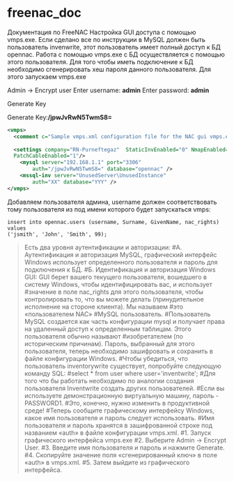 # freenac_doc
Документация по FreeNAC
Настройка GUI доступа с помощью vmps.exe.
Если сделано все по инструкции в MySQL должен быть пользователь invenwrite, этот пользователь имеет полный доступ к БД opennac.
Работа с помощью vmps.exe с БД осуществляется с помощью этого пользователя. Для того чтобы иметь подключение к БД необходимо сгенерировать хеш пароля данного пользователя. Для этого запускаем vmps.exe

Admin -> Encrypt user
Enter username: **admin**
Enter password: **admin**

Generate Key

Generate Key:**/jpwJvRwN5TwmS8=**

```xml
<vmps>
  <comment c="Sample vmps.xml configuration file for the NAC gui vmps.exe with Demo company. Change the server IP as appropriate"/>
  
  <settings company="RN-Purneftegaz"  StaticInvEnabled="0" NmapEnabled="1" AntiVirusEnabled="0"
  PatchCableEnabled="1"/>
	<mysql server="192.168.1.1" port="3306" 
        auth="/jpwJvRwN5TwmS8=" database="opennac" />
	<mssql-inv server="UnusedServer\UnusedInstance"  
        auth="XX" database="YYY" />        	
</vmps>
```

Добавляем пользователя админа, username должен соответствовать тому пользователя из под имени которого будет запускаться vmps:
```mysql
insert into opennac.users (username, Surname, GivenName, nac_rights) values
('jsmith', 'John', 'Smith', 99);
```













>Есть два уровня аутентификации и авторизации:
#А. Аутентификация и авторизация MySQL, графический интерфейс Windows использует определенного пользователя и пароль для подключения к БД.
#Б. Идентификация и авторизация Windows GUI: GUI берет вашего текущего пользователя, вошедшего в систему Windows, чтобы идентифицировать вас, и использует #значение в поле nac_rights для этого пользователя, чтобы контролировать то, что вы можете делать (принудительное исполнение на стороне клиента). Мы называем #это «пользователем NAC»
#MySQL пользователь.
#Пользователь MySQL создается как часть конфигурации mysql и получает права на удаленный доступ к определенным таблицам. Этого пользователя обычно называют #изобретателем (по историческим причинам). Пароль, выбранный для этого пользователя, теперь необходимо зашифровать и сохранить в файле конфигурации Windows.
#Чтобы убедиться, что пользователь inventorywrite существует, попробуйте следующую команду SQL:
#select * from user where user='inventwrite';
#Для того что бы работать необходимо по аналогии создания пользователя Inventwrite создать других пользователей.
#Если вы используете демонстрационную виртуальную машину, пароль - PASSWORD1. 
#Это, конечно, нужно изменить в продуктивной среде! 
#Теперь сообщите графическому интерфейсу Windows, какое имя пользователя и пароль следует использовать. 
#Имя пользователя и пароль хранятся в зашифрованной строке под названием «auth» в файле конфигурации vmps.xml. 
#1. Запуск графического интерфейса vmps.exe 
#2. Выберите Admin -> Encrypt User. 
#3. Введите имя пользователя и пароль и нажмите Generate. 
#4. Скопируйте значение поля «сгенерированный ключ» в поле «auth» в vmps.xml. 
#5. Затем выйдите из графического интерфейса.
